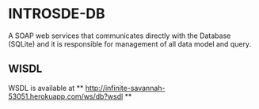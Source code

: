 # INTROSDE-DB

A SOAP web services that communicates directly with the Database (SQLite) and it is responsible for management of all data model and query. 

## WISDL
WSDL is available at ** http://infinite-savannah-53051.herokuapp.com/ws/db?wsdl **

 